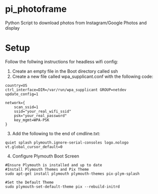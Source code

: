 # pi_photoframe
Python Script to download photos from Instagram/Google Photos and display

# Setup
Follow the follwing instructions for headless wifi config:
1) Create an empty file in the Boot directory called ssh
2) Create a new file called wpa_supplicant.conf with the following code:
```
country=US
ctrl_interface=DIR=/var/run/wpa_supplicant GROUP=netdev
update_config=1

network={
    scan_ssid=1
    ssid="your_real_wifi_ssid"
    psk="your_real_password"
    key_mgmt=WPA-PSK
}
```
3) Add the following to the end of cmdline.txt:
```
quiet splash plymouth.ignore-serial-consoles logo.nologo vt.global_cursor_default=0
```
4) Configure Plymouth Boot Screen
```
#Ensure Plymouth is installed and up to date
#Install Plymouth Themes and Pix Theme
sudo apt-get install plymouth plymouth-themes pix-plym-splash

#Set the Default Theme
sudo plymouth-set-default-theme pix --rebuild-initrd
```
